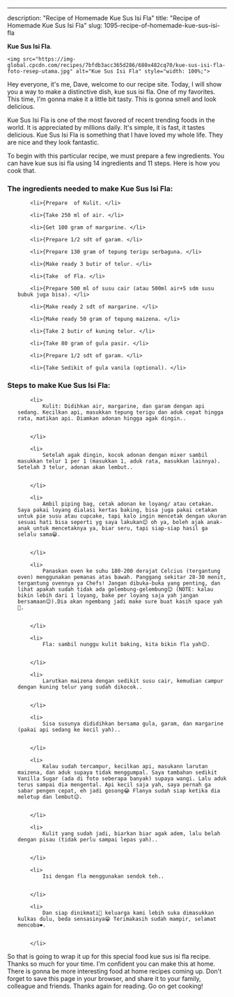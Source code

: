 ---
description: "Recipe of Homemade Kue Sus Isi Fla"
title: "Recipe of Homemade Kue Sus Isi Fla"
slug: 1095-recipe-of-homemade-kue-sus-isi-fla

<p>
	<strong>Kue Sus Isi Fla</strong>. 
	
</p>
<p>
	
	<img src="https://img-global.cpcdn.com/recipes/7bfdb3acc365d286/680x482cq70/kue-sus-isi-fla-foto-resep-utama.jpg" alt="Kue Sus Isi Fla" style="width: 100%;">
	
	
</p>
<p>
	Hey everyone, it's me, Dave, welcome to our recipe site. Today, I will show you a way to make a distinctive dish, kue sus isi fla. One of my favorites. This time, I'm gonna make it a little bit tasty. This is gonna smell and look delicious.
</p>
	
<p>
	Kue Sus Isi Fla is one of the most favored of recent trending foods in the world. It is appreciated by millions daily. It's simple, it is fast, it tastes delicious. Kue Sus Isi Fla is something that I have loved my whole life. They are nice and they look fantastic.
</p>
<p>
	
</p>

<p>
To begin with this particular recipe, we must prepare a few ingredients. You can have kue sus isi fla using 14 ingredients and 11 steps. Here is how you cook that.
</p>

<h3>The ingredients needed to make Kue Sus Isi Fla:</h3>

<ol>
	
		<li>{Prepare  of Kulit. </li>
	
		<li>{Take 250 ml of air. </li>
	
		<li>{Get 100 gram of margarine. </li>
	
		<li>{Prepare 1/2 sdt of garam. </li>
	
		<li>{Prepare 130 gram of tepung terigu serbaguna. </li>
	
		<li>{Make ready 3 butir of telur. </li>
	
		<li>{Take  of Fla. </li>
	
		<li>{Prepare 500 ml of susu cair (atau 500ml air+5 sdm susu bubuk juga bisa). </li>
	
		<li>{Make ready 2 sdt of margarine. </li>
	
		<li>{Make ready 50 gram of tepung maizena. </li>
	
		<li>{Take 2 butir of kuning telur. </li>
	
		<li>{Take 80 gram of gula pasir. </li>
	
		<li>{Prepare 1/2 sdt of garam. </li>
	
		<li>{Take Sedikit of gula vanila (optional). </li>
	
</ol>
<p>
	
</p>

<h3>Steps to make Kue Sus Isi Fla:</h3>

<ol>
	
		<li>
			Kulit: Didihkan air, margarine, dan garam dengan api sedang. Kecilkan api, masukkan tepung terigu dan aduk cepat hingga rata, matikan api. Diamkan adonan hingga agak dingin..
			
			
		</li>
	
		<li>
			Setelah agak dingin, kocok adonan dengan mixer sambil masukkan telur 1 per 1 (masukkan 1, aduk rata, masukkan lainnya). Setelah 3 telur, adonan akan lembut..
			
			
		</li>
	
		<li>
			Ambil piping bag, cetak adonan ke loyang/ atau cetakan. Saya pakai loyang dialasi kertas baking, bisa juga pakai cetakan untuk pie susu atau cupcake, tapi kalo ingin mencetak dengan ukuran sesuai hati bisa seperti yg saya lakukan😊 oh ya, boleh ajak anak-anak untuk mencetaknya ya, biar seru, tapi siap-siap hasil ga selalu sama😁.
			
			
		</li>
	
		<li>
			Panaskan oven ke suhu 180-200 derajat Celcius (tergantung oven) menggunakan pemanas atas bawah. Panggang sekitar 28-30 menit, tergantung ovennya ya Chefs! Jangan dibuka-buka yang penting, dan lihat apakah sudah tidak ada gelembung-gelembung😊 (NOTE: kalau bikin lebih dari 1 loyang, bake per loyang saja yah jangan bersamaan😉).Dia akan ngembang jadi make sure buat kasih space yah🥰.
			
			
		</li>
	
		<li>
			Fla: sambil nunggu kulit baking, kita bikin fla yah😊.
			
			
		</li>
	
		<li>
			Larutkan maizena dengan sedikit susu cair, kemudian campur dengan kuning telur yang sudah dikocok..
			
			
		</li>
	
		<li>
			Sisa susunya dididihkan bersama gula, garam, dan margarine (pakai api sedang ke kecil yah)..
			
			
		</li>
	
		<li>
			Kalau sudah tercampur, kecilkan api, masukann larutan maizena, dan aduk supaya tidak menggumpal. Saya tambahan sedikit Vanilla Sugar (ada di foto seberapa banyak) supaya wangi. Lalu aduk terus sampai dia mengental. Api kecil saja yah, saya pernah ga sabar pengen cepat, eh jadi gosong😂 Flanya sudah siap ketika dia meletup dan lembut😉.
			
			
		</li>
	
		<li>
			Kulit yang sudah jadi, biarkan biar agak adem, lalu belah dengan pisau (tidak perlu sampai lepas yah)..
			
			
		</li>
	
		<li>
			Isi dengan fla menggunakan sendok teh..
			
			
		</li>
	
		<li>
			Dan siap dinikmati🤗 keluarga kami lebih suka dimasukkan kulkas dulu, beda sensasinya😁 Terimakasih sudah mampir, selamat mencoba❤️.
			
			
		</li>
	
</ol>

<p>
	
</p>

<p>
	So that is going to wrap it up for this special food kue sus isi fla recipe. Thanks so much for your time. I'm confident you can make this at home. There is gonna be more interesting food at home recipes coming up. Don't forget to save this page in your browser, and share it to your family, colleague and friends. Thanks again for reading. Go on get cooking!
</p>
